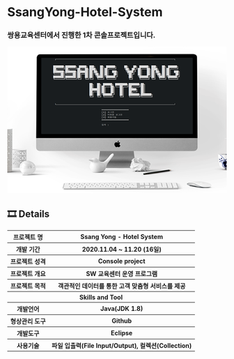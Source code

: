 # SsangYong-Hotel-System
### 쌍용교육센터에서 진행한 1차 콘솔프로젝트입니다.
 
<img src="/img/main.png"  width="800">



## 🎞 Details
<table>
    <tbody>
            <tr>
                <th>프로젝트 명</th>
                <th>Ssang Yong - Hotel System</th>
            </tr>
                <th>개발 기간</th>
                <th>2020.11.04 ~ 11.20 (16일)</th>
            <tr>
                <th>프로젝트 성격</th>
                <th>Console project</th>
            </tr>
            <tr>
                <th>프로젝트 개요</th>
                <th>SW 교육센터 운영 프로그램</th>
            </tr>
            <tr>
                <th>프로젝트 목적</th>
                <th>객관적인 데이터를 통한 고객 맞춤형 서비스를 제공</th>
            </tr>
            <tr>
                <th colspan="2">Skills and Tool</th>
            </tr>
            <tr>
                <th>개발언어</th>
                <th colspan="3">Java(JDK 1.8) </th>
            </tr>
            <tr>
                <th>형상관리 도구</th>
                <th colspan="3">Github</th>
            </tr>
            <tr>
                <th>개발도구</th>
                <th colspan="3">Eclipse</th>
            </tr>
            <tr>
                <th>사용기술</th>
                <th colspan="3">파일 입출력(File Input/Output), 컬렉션(Collection)</th>
            </tr>
      </tbody>
</table>
